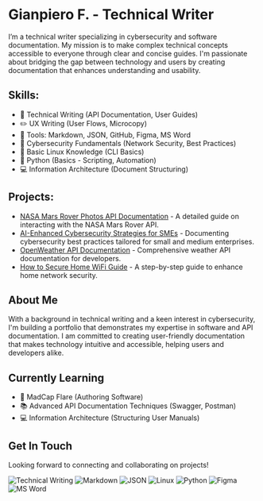 
# Gianpiero F. - Technical Writer

I’m a technical writer specializing in cybersecurity and software documentation. My mission is to make complex technical concepts accessible to everyone through clear and concise guides. I'm passionate about bridging the gap between technology and users by creating documentation that enhances understanding and usability.

## Skills:
- 📝 Technical Writing (API Documentation, User Guides)
- ✏️ UX Writing (User Flows, Microcopy)
- 📄 Tools: Markdown, JSON, GitHub, Figma, MS Word
- 🔐 Cybersecurity Fundamentals (Network Security, Best Practices)
- 🐧 Basic Linux Knowledge (CLI Basics)
- 🐍 Python (Basics - Scripting, Automation)
- 💻 Information Architecture (Document Structuring)

## Projects:
- [NASA Mars Rover Photos API Documentation](https://github.com/GF-Technical/NASA-Mars-Rover-Photos-API-Documentation) - A detailed guide on interacting with the NASA Mars Rover API.
- [AI-Enhanced Cybersecurity Strategies for SMEs](https://github.com/GF-Technical/AI-Enhanced-Cybersecurity) - Documenting cybersecurity best practices tailored for small and medium enterprises.
- [OpenWeather API Documentation](https://github.com/GF-Technical/OpenWeather-API-DOC) - Comprehensive weather API documentation for developers.
- [How to Secure Home WiFi Guide](https://github.com/GFiorino/How-to-Secure-Home-WiFi-Guide) - A step-by-step guide to enhance home network security.

## About Me
With a background in technical writing and a keen interest in cybersecurity, I'm building a portfolio that demonstrates my expertise in software and API documentation. I am committed to creating user-friendly documentation that makes technology intuitive and accessible, helping users and developers alike.

## Currently Learning
- 📘 MadCap Flare (Authoring Software)
- 📚 Advanced API Documentation Techniques (Swagger, Postman)
- 💻 Information Architecture (Structuring User Manuals)

## Get In Touch
Looking forward to connecting and collaborating on projects!

![Technical Writing](https://img.shields.io/badge/Skill-Technical%20Writing-blue)
![Markdown](https://img.shields.io/badge/Skill-Markdown-blue)
![JSON](https://img.shields.io/badge/Skill-JSON-blue)
![Linux](https://img.shields.io/badge/Skill-Linux-blue)
![Python](https://img.shields.io/badge/Skill-Python-blue)
![Figma](https://img.shields.io/badge/Skill-Figma-blue)
![MS Word](https://img.shields.io/badge/Skill-MS%20Word-blue)

